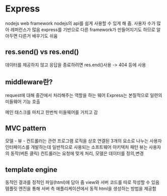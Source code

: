 # Express

nodejs web framework
nodejs의 api를 쉽게 사용할 수 있게 해 줌. 사용자 수가 많아 레퍼런스가 많음
express를 기반으로 다른 framework가 만들어지기도 하므로 알아두면 다른거 배우기도 쉬움

## res.send() vs res.end()

데이터를 제공하지 않고 응답을 종료하려면 res.end()사용 -> 404 등에 사용

## middleware란?

request에 대해 중간에서 처리해주는 역할을 하는 웨어
Express는 본질적으로 일련의 미들웨어 기능 호출

메인 태스크를 마치고 한번씩 미들웨어를 거치고 감

## MVC pattern

모델 - 뷰 - 컨트롤러는 관련 프로그램 로직을 상호 연결된 3개의 요소로 나누는 사용자 인터페이스를 개발하는데 일반적으로 사용되는 소프트웨어 아키텍처 패턴
뷰는 사용자의 동작(버튼 클릭) 컨트롤러는 요청에 맞게 처리, 모델은 데이터를 정의,변경

## template engine

동적인 결과를 정적인 파일(html)에 담아 줌
view와 서버 코드를 따로 작성할 수 있음
템플릿 엔진을 통해 서버 측 애플리케이션에서 동적 html을 생성하는 방법을 제공함
